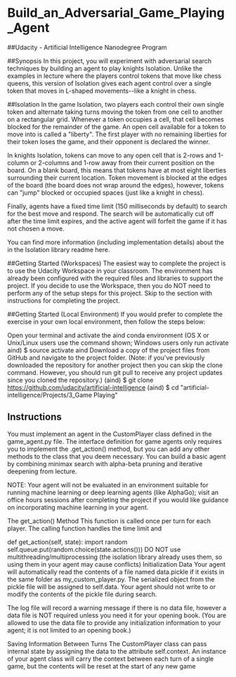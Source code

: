 # Build_an_Adversarial_Game_Playing_Agent
##Udacity -  Artificial Intelligence Nanodegree Program

##Synopsis
In this project, you will experiment with adversarial search techniques by building an agent to play knights Isolation. Unlike the examples in lecture where the players control tokens that move like chess queens, this version of Isolation gives each agent control over a single token that moves in L-shaped movements--like a knight in chess.

##Isolation
In the game Isolation, two players each control their own single token and alternate taking turns moving the token from one cell to another on a rectangular grid. Whenever a token occupies a cell, that cell becomes blocked for the remainder of the game. An open cell available for a token to move into is called a "liberty". The first player with no remaining liberties for their token loses the game, and their opponent is declared the winner.

In knights Isolation, tokens can move to any open cell that is 2-rows and 1-column or 2-columns and 1-row away from their current position on the board. On a blank board, this means that tokens have at most eight liberties surrounding their current location. Token movement is blocked at the edges of the board (the board does not wrap around the edges), however, tokens can "jump" blocked or occupied spaces (just like a knight in chess).

Finally, agents have a fixed time limit (150 milliseconds by default) to search for the best move and respond. The search will be automatically cut off after the time limit expires, and the active agent will forfeit the game if it has not chosen a move.

You can find more information (including implementation details) about the in the Isolation library readme here.

##Getting Started (Workspaces)
The easiest way to complete the project is to use the Udacity Workspace in your classroom. The environment has already been configured with the required files and libraries to support the project. If you decide to use the Workspace, then you do NOT need to perform any of the setup steps for this project. Skip to the section with instructions for completing the project.

##Getting Started (Local Environment)
If you would prefer to complete the exercise in your own local environment, then follow the steps below:

Open your terminal and activate the aind conda environment (OS X or Unix/Linux users use the command shown; Windows users only run activate aind)
$ source activate aind
Download a copy of the project files from GitHub and navigate to the project folder. (Note: if you've previously downloaded the repository for another project then you can skip the clone command. However, you should run git pull to receive any project updates since you cloned the repository.)
(aind) $ git clone https://github.com/udacity/artificial-intelligence
(aind) $ cd "artificial-intelligence/Projects/3_Game Playing"

## Instructions
You must implement an agent in the CustomPlayer class defined in the game_agent.py file. The interface definition for game agents only requires you to implement the .get_action() method, but you can add any other methods to the class that you deem necessary. You can build a basic agent by combining minimax search with alpha-beta pruning and iterative deepening from lecture.

NOTE: Your agent will not be evaluated in an environment suitable for running machine learning or deep learning agents (like AlphaGo); visit an office hours sessions after completing the project if you would like guidance on incorporating machine learning in your agent.

The get_action() Method
This function is called once per turn for each player. The calling function handles the time limit and

def get_action(self, state):
    import random
    self.queue.put(random.choice(state.actions()))
DO NOT use multithreading/multiprocessing (the isolation library already uses them, so using them in your agent may cause conflicts)
Initialization Data
Your agent will automatically read the contents of a file named data.pickle if it exists in the same folder as my_custom_player.py. The serialized object from the pickle file will be assigned to self.data. Your agent should not write to or modify the contents of the pickle file during search.

The log file will record a warning message if there is no data file, however a data file is NOT required unless you need it for your opening book. (You are allowed to use the data file to provide any initialization information to your agent; it is not limited to an opening book.)

Saving Information Between Turns
The CustomPlayer class can pass internal state by assigning the data to the attribute self.context. An instance of your agent class will carry the context between each turn of a single game, but the contents will be reset at the start of any new game